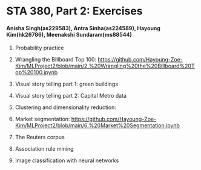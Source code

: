 # STA 380, Part 2: Exercises 
#### Anisha Singh(as229583), Antra Sinha(as224589), Hayoung Kim(hk26786), Meenakshi Sundaram(ms88544)


1. Probability practice

   

2. Wrangling the Billboard Top 100:
   https://github.com/Hayoung-Zoe-Kim/MLProject2/blob/main/2.%20Wrangling%20the%20Billboard%20Top%20100.ipynb

3. Visual story telling part 1: green buildings

4. Visual story telling part 2: Capital Metro data

5. Clustering and dimensionality reduction:

6. Market segmentation:
   https://github.com/Hayoung-Zoe-Kim/MLProject2/blob/main/6.%20Market%20Segmentation.ipynb

7. The Reuters corpus

8. Association rule mining

9. Image classification with neural networks
